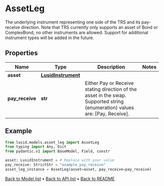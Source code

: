 # AssetLeg

The underlying instrument representing one side of the TRS and its pay-receive direction.              Note that TRS currently only supports an asset of Bond or ComplexBond, no other instruments are allowed. Support for additional instrument types will be added in the future.
## Properties
Name | Type | Description | Notes
------------ | ------------- | ------------- | -------------
**asset** | [**LusidInstrument**](LusidInstrument.md) |  | 
**pay_receive** | **str** | Either Pay or Receive stating direction of the asset in the swap.  Supported string (enumeration) values are: [Pay, Receive]. | 
## Example

```python
from lusid.models.asset_leg import AssetLeg
from typing import Any, Dict
from pydantic.v1 import BaseModel, Field, constr

asset: LusidInstrument = # Replace with your value
pay_receive: StrictStr = "example_pay_receive"
asset_leg_instance = AssetLeg(asset=asset, pay_receive=pay_receive)

```

[Back to Model list](../README.md#documentation-for-models) &#8226; [Back to API list](../README.md#documentation-for-api-endpoints) &#8226; [Back to README](../README.md)

